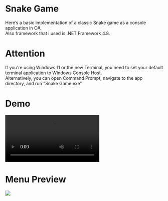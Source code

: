 # Snake Game
 Here’s a basic implementation of a classic Snake game as a console application in C#.<br>
 Also framework that i used is .NET Framework 4.8.<br>

 # Attention 
If you're using Windows 11 or the new Terminal, you need to set your default terminal application to Windows Console Host.<br> Alternatively, you can open Command Prompt, navigate to the app directory, and run "Snake Game.exe"


<h1>Demo</h1>
<video src="https://github.com/user-attachments/assets/e7bb45d2-256d-4331-a866-cfced4301034" loop></video>



<h1>Menu Preview</h1>
<image src="https://github.com/user-attachments/assets/6e6254d3-c49c-4b1c-826e-f91681f75252"></image>

